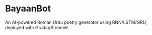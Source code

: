 # BayaanBot
An AI-powered Roman Urdu poetry generator using RNN/LSTM/GRU, deployed with Gradio/Streamlit
